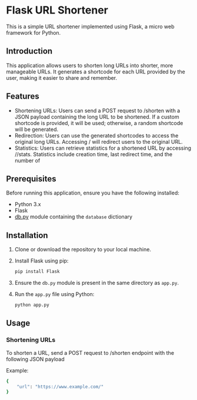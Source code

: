 # Flask URL Shortener

This is a simple URL shortener implemented using Flask, a micro web framework for Python.

## Introduction

This application allows users to shorten long URLs into shorter, more manageable URLs. It generates a shortcode for each URL provided by the user, making it easier to share and remember.

## Features

- Shortening URLs: Users can send a POST request to /shorten with a JSON payload containing the long URL to be shortened. If a custom shortcode is provided, it will be used; otherwise, a random shortcode will be generated.
- Redirection: Users can use the generated shortcodes to access the original long URLs. Accessing /<shortcode> will redirect users to the original URL.
- Statistics: Users can retrieve statistics for a shortened URL by accessing /<shortcode>/stats. Statistics include creation time, last redirect time, and the number of 

## Prerequisites

Before running this application, ensure you have the following installed:

- Python 3.x
- Flask
- [db.py](db.py) module containing the `database` dictionary

## Installation

1. Clone or download the repository to your local machine.
2. Install Flask using pip:

    ```bash
    pip install Flask
    ```

3. Ensure the `db.py` module is present in the same directory as `app.py`.
4. Run the `app.py` file using Python:

    ```bash
    python app.py
    ```

## Usage

### Shortening URLs

To shorten a URL, send a POST request to /shorten endpoint with the following JSON payload

Example:

```bash
{
    "url": "https://www.example.com/"
}
